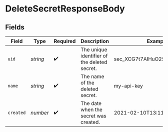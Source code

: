 # DeleteSecretResponseBody


## Fields

| Field                                        | Type                                         | Required                                     | Description                                  | Example                                      |
| -------------------------------------------- | -------------------------------------------- | -------------------------------------------- | -------------------------------------------- | -------------------------------------------- |
| `uid`                                        | *string*                                     | :heavy_check_mark:                           | The unique identifier of the deleted secret. | sec_XCG7t7AIHuO2SBA8667zNUiM                 |
| `name`                                       | *string*                                     | :heavy_check_mark:                           | The name of the deleted secret.              | my-api-key                                   |
| `created`                                    | *number*                                     | :heavy_check_mark:                           | The date when the secret was created.        | 2021-02-10T13:11:49.180Z                     |
